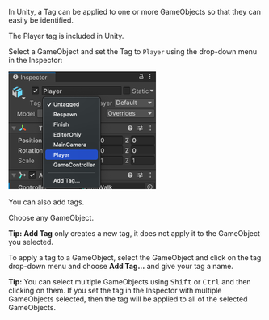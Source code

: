 In Unity, a Tag can be applied to one or more GameObjects so that they can easily be identified. 

The Player tag is included in Unity. 

Select a GameObject and set the Tag to `Player` using the drop-down menu in the Inspector:

![The Inspector window with Tag drop-down menu showing the Unity default tags including the 'Player' tag.](images/tag-menu.png)

You can also add tags. 

Choose any GameObject.

**Tip:** **Add Tag** only creates a new tag, it does not apply it to the GameObject you selected. 

To apply a tag to a GameObject, select the GameObject and click on the tag drop-down menu and choose **Add Tag...** and give your tag a name.

**Tip:** You can select multiple GameObjects using <kbd>Shift</kbd> or <kbd>Ctrl</kbd> and then clicking on them. If you set the tag in the Inspector with multiple GameObjects selected, then the tag will be applied to all of the selected GameObjects. 
